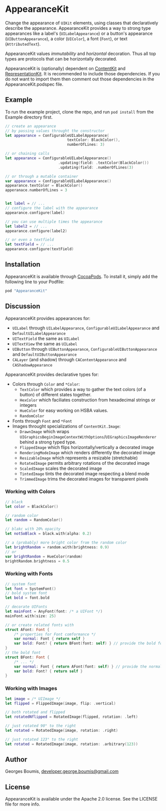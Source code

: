 # AppearanceKit

Change the appearance of `UIKit` elements, using classes that declaratively
describe the appearance. AppearanceKit provides a way to strong type
appearances like a label's (`UILabelAppearance`) or a button's appearance
(`UIButtonAppearance`), a color (`UIColor`), a font (`Font`), or text
(`AttributedText`).

AppearanceKit values _immutability_ and _horizontal_ decoration. Thus all top
types are protocols that can be horizontally decorated.

AppearanceKit is (optionally) dependent on
[ContentKit](https://github.com/averello/ContentKit) and
[RepresentationKit](https://github.com/averello/RepresentationKit). It is
recommended to include those dependencies. If you do not want to import them
then comment out those dependencies in the AppearanceKit.podspec file.

## Example

To run the example project, clone the repo, and run `pod install` from the
Example directory first.

```swift
// create an appearance
// by passing values throught the constructor
let appearance = ConfigurableUILabelAppearance(
							textColor: BlackColor(),
							numberOfLines: 3)

// or chaining calls
let appearance = ConfigurableUILabelAppearance()
						.updating(field: .textColor(BlackColor())
						.updating(field: .numberOfLines(3)

// or through a mutable container
var appearance = ConfigurableUILabelAppearance()
appearance.textColor = BlackColor()
apperanace.numberOfLines = 3


let label = // ...
// configure the label with the appearance
appearance.configure(label)

// you can use multiple times the appearance
let label2 = // ...
appearance.configure(label2)

// or even a textfield
let textField = // ...
appearance.configure(textField)
```

## Installation

AppearanceKit is available through [CocoaPods](http://cocoapods.org). To install
it, simply add the following line to your Podfile:

```ruby
pod "AppearanceKit"
```

## Discussion

AppearanceKit provides appearances for:

* `UILabel` through `UILabelAppearance`, `ConfigurableUILabelAppearance` and
  `DefaultUILabelAppearance`
* `UITextField` the same as `UILabel`
* `UITextView` the same as `UILabel`
* `UIButton` through `UIButtonAppearance`, `ConfigurableUIButtonAppearance` and
  `DefaultUIButtonAppearance` 
* `CALayer` (and shadow) through `CAContentAppearance` and `CAShadowAppearance`

AppearanceKit provides declarative types for:

* Colors through `Color` and `*Color`:
  - `TextColor` which provides a way to gather the text colors (of a button) of
	different states together.
  - `HexColor` which faciliates construction from hexadecimal strings or
	integers
  - `HueColor` for easy working on HSBA values.
  -  `RandomColor`
* Fonts through `Font` and `*Font`
* Images throught specializations of `ContentKit.Image`:
  - `DrawnImage` which wraps
	`UIGraphicsBeginImageContextWithOptions`/`UIGraphicsImageRenderer` behind a
	strong typed type.
  - `FlippedImage` which flips horizontally/vertically a decorated image
  - `RenderingModeImage` which renders differently the decorated image
  - `ResizableImage` which represents a resizable (stretchable)
  - `RotatedImage` permits arbitrary rotations of the decorated image
  - `ScaledImage` scales the decorated image
  - `TintedImage` tints the decorated image respecting a blend mode
  - `TrimmedImage` trims the decorated images for transparent pixels

### Working with Colors

```swift
// black
let color = BlackColor()

// random color
let random = RandomColor()

// blakc with 20% opacity
let notSoBlack = black.with(alpha: 0.2)

// a (probably) more bright color from the random color
let brightRandom = random.with(brightness: 0.9)
// or
var brightRandom = HueColor(random)
brightRandom.brightness = 0.5
```

### Working with Fonts

```swift
// system font
let font = SystemFont()
// bold system font
let bold = font.bold

// decorate UIFonts
let mainFont = AnyFont(font: /* a UIFont */)
mainFont.with(size: 25)

// or create related fonts with
struct AFont: Font {
	/* properties for Font comformance */
	var normal: Font { return self }
    var bold: Font? { return BFont(font: self) } // provide the bold font
}
// the bold font
struct BFont: Font { 
	/* ... */ 
	var normal: Font { return AFont(font: self) } // provide the normal font
    var bold: Font? { return self }
}
```


### Working with Images

```swift
let image = /* UIImage */
let flipped = FlippedImage(image, flip: .vertical)

// both rotated and flipped
let rotatedNflipped = RotatedImage(flipped, rotation: .left)

// just rotated 90° to the right
let rotated = RotatedImage(image, rotation: .right)

// just rotated 123° to the right
let rotated = RotatedImage(image, rotation: .arbitrary(123))
```

## Author

Georges Boumis, developer.george.boumis@gmail.com

## License

AppearanceKit is available under the Apache 2.0 license. See the LICENSE file for more info.

